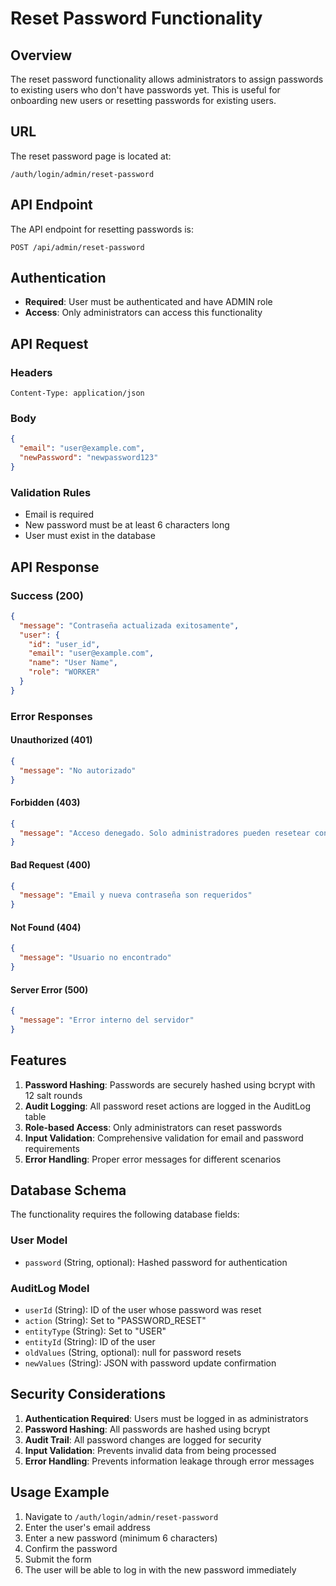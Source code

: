 # Reset Password Functionality

## Overview

The reset password functionality allows administrators to assign passwords to existing users who don't have passwords yet. This is useful for onboarding new users or resetting passwords for existing users.

## URL

The reset password page is located at:
```
/auth/login/admin/reset-password
```

## API Endpoint

The API endpoint for resetting passwords is:
```
POST /api/admin/reset-password
```

## Authentication

- **Required**: User must be authenticated and have ADMIN role
- **Access**: Only administrators can access this functionality

## API Request

### Headers
```
Content-Type: application/json
```

### Body
```json
{
  "email": "user@example.com",
  "newPassword": "newpassword123"
}
```

### Validation Rules
- Email is required
- New password must be at least 6 characters long
- User must exist in the database

## API Response

### Success (200)
```json
{
  "message": "Contraseña actualizada exitosamente",
  "user": {
    "id": "user_id",
    "email": "user@example.com",
    "name": "User Name",
    "role": "WORKER"
  }
}
```

### Error Responses

#### Unauthorized (401)
```json
{
  "message": "No autorizado"
}
```

#### Forbidden (403)
```json
{
  "message": "Acceso denegado. Solo administradores pueden resetear contraseñas."
}
```

#### Bad Request (400)
```json
{
  "message": "Email y nueva contraseña son requeridos"
}
```

#### Not Found (404)
```json
{
  "message": "Usuario no encontrado"
}
```

#### Server Error (500)
```json
{
  "message": "Error interno del servidor"
}
```

## Features

1. **Password Hashing**: Passwords are securely hashed using bcrypt with 12 salt rounds
2. **Audit Logging**: All password reset actions are logged in the AuditLog table
3. **Role-based Access**: Only administrators can reset passwords
4. **Input Validation**: Comprehensive validation for email and password requirements
5. **Error Handling**: Proper error messages for different scenarios

## Database Schema

The functionality requires the following database fields:

### User Model
- `password` (String, optional): Hashed password for authentication

### AuditLog Model
- `userId` (String): ID of the user whose password was reset
- `action` (String): Set to "PASSWORD_RESET"
- `entityType` (String): Set to "USER"
- `entityId` (String): ID of the user
- `oldValues` (String, optional): null for password resets
- `newValues` (String): JSON with password update confirmation

## Security Considerations

1. **Authentication Required**: Users must be logged in as administrators
2. **Password Hashing**: All passwords are hashed using bcrypt
3. **Audit Trail**: All password changes are logged for security
4. **Input Validation**: Prevents invalid data from being processed
5. **Error Handling**: Prevents information leakage through error messages

## Usage Example

1. Navigate to `/auth/login/admin/reset-password`
2. Enter the user's email address
3. Enter a new password (minimum 6 characters)
4. Confirm the password
5. Submit the form
6. The user will be able to log in with the new password immediately 